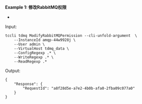 **Example 1: 修改RabbitMQ权限**

-

Input: 

```
tccli tdmq ModifyRabbitMQPermission --cli-unfold-argument  \
    --InstanceId amqp-44w9928j \
    --User admin \
    --VirtualHost tdmq_data \
    --ConfigRegexp .* \
    --WriteRegexp .* \
    --ReadRegexp .*
```

Output: 
```
{
    "Response": {
        "RequestId": "a8f28d5e-a7e2-4b0b-afa0-2fba09c077a0"
    }
}
```

